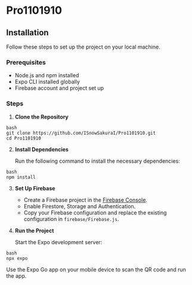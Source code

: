 # Pro1101910

## Installation

Follow these steps to set up the project on your local machine.

### Prerequisites

- Node.js and npm installed
- Expo CLI installed globally
- Firebase account and project set up

### Steps

1. **Clone the Repository**

```
bash
git clone https://github.com/ISnowSakuraI/Pro1101910.git
cd Pro1101910
```

2. **Install Dependencies**

   Run the following command to install the necessary dependencies:

```
bash
npm install
```

3. **Set Up Firebase**

   - Create a Firebase project in the [Firebase Console](https://console.firebase.google.com/).
   - Enable Firestore, Storage and Authentication.
   - Copy your Firebase configuration and replace the existing configuration in `firebase/Firebase.js`.

4. **Run the Project**

   Start the Expo development server:

```
bash
npx expo 
```

   Use the Expo Go app on your mobile device to scan the QR code and run the app.